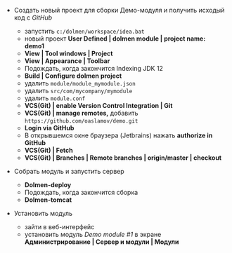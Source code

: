<!--dolmen
label=Установка демо-модуля 
-->

- Создать новый проект для сборки Демо-модуля и получить исходый код с *GitHub*
    - запустить `c:/dolmen/workspace/idea.bat`
    - новый проект **User Defined | dolmen module | project name: demo1**
    - **View | Tool windows | Project**
    - **View | Appearance | Toolbar**
    - Подождать, когда закончится  Indexing JDK 12
    - **Build | Configure dolmen project**
    - удалить `module/module_mymodule.json`
    - удалить `src/com/mycompany/mymodule`
    - удалить `module.conf`
    - **VCS(Git) | enable Version Control Integration | Git**
    - **VCS(Git) | manage remotes,** добавить `https://github.com/oaslamov/demo.git`
    - **Login via GitHub**
    - В открывшемся окне браузера (Jetbrains) нажать **authorize in GitHub**
    - **VCS(Git) | Fetch**
    - **VCS(Git) | Branches | Remote branches | origin/master | checkout**

- Собрать модуль и запустить сервер
    - **Dolmen-deploy**
    - Подождать, когда закончится сборка
    - **Dolmen-tomcat**

- Установить модуль
    - зайти в веб-интерфейс
    - установить модуль *Demo module #1* в экране **Администрирование | Сервер и модули | Модули**

